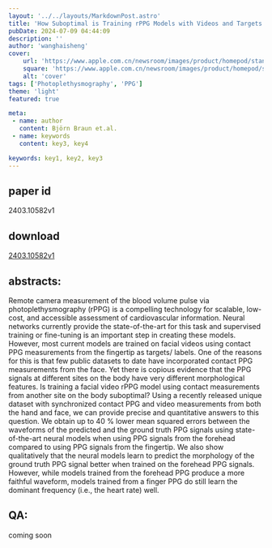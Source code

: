 ```yaml
---
layout: '../../layouts/MarkdownPost.astro'
title: 'How Suboptimal is Training rPPG Models with Videos and Targets from Different Body Sites?'
pubDate: 2024-07-09 04:44:09
description: ''
author: 'wanghaisheng'
cover:
    url: 'https://www.apple.com.cn/newsroom/images/product/homepod/standard/Apple-HomePod-hero-230118_big.jpg.large_2x.jpg'
    square: 'https://www.apple.com.cn/newsroom/images/product/homepod/standard/Apple-HomePod-hero-230118_big.jpg.large_2x.jpg'
    alt: 'cover'
tags: ['Photoplethysmography', 'PPG'] 
theme: 'light'
featured: true

meta:
 - name: author
   content: Björn Braun et.al.
 - name: keywords
   content: key3, key4

keywords: key1, key2, key3
---
```


## paper id
2403.10582v1
## download
[2403.10582v1](http://arxiv.org/abs/2403.10582v1)
## abstracts:
Remote camera measurement of the blood volume pulse via photoplethysmography (rPPG) is a compelling technology for scalable, low-cost, and accessible assessment of cardiovascular information. Neural networks currently provide the state-of-the-art for this task and supervised training or fine-tuning is an important step in creating these models. However, most current models are trained on facial videos using contact PPG measurements from the fingertip as targets/ labels. One of the reasons for this is that few public datasets to date have incorporated contact PPG measurements from the face. Yet there is copious evidence that the PPG signals at different sites on the body have very different morphological features. Is training a facial video rPPG model using contact measurements from another site on the body suboptimal? Using a recently released unique dataset with synchronized contact PPG and video measurements from both the hand and face, we can provide precise and quantitative answers to this question. We obtain up to 40 % lower mean squared errors between the waveforms of the predicted and the ground truth PPG signals using state-of-the-art neural models when using PPG signals from the forehead compared to using PPG signals from the fingertip. We also show qualitatively that the neural models learn to predict the morphology of the ground truth PPG signal better when trained on the forehead PPG signals. However, while models trained from the forehead PPG produce a more faithful waveform, models trained from a finger PPG do still learn the dominant frequency (i.e., the heart rate) well.
## QA:
coming soon
